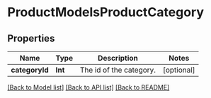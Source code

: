 # ProductModelsProductCategory

## Properties
Name | Type | Description | Notes
------------ | ------------- | ------------- | -------------
**categoryId** | **Int** | The id of the category. | [optional] 

[[Back to Model list]](../README.md#documentation-for-models) [[Back to API list]](../README.md#documentation-for-api-endpoints) [[Back to README]](../README.md)


